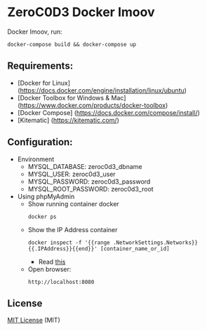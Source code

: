 # ZeroC0D3 Docker Imoov

Docker Imoov, run:
```
docker-compose build && docker-compose up
```

## Requirements:
   * [Docker for Linux] (https://docs.docker.com/engine/installation/linux/ubuntu)
   * [Docker Toolbox for Windows & Mac] (https://www.docker.com/products/docker-toolbox)
   * [Docker Compose] (https://docs.docker.com/compose/install/) 
   * [Kitematic] (https://kitematic.com/) 

## Configuration:
   * Environment
     - MYSQL_DATABASE: zeroc0d3_dbname
     - MYSQL_USER: zeroc0d3_user
     - MYSQL_PASSWORD: zeroc0d3_password
     - MYSQL_ROOT_PASSWORD: zeroc0d3_root
   * Using phpMyAdmin
     - Show running container docker
       ```
       docker ps
       ```
     - Show the IP Address container
       ```
       docker inspect -f '{{range .NetworkSettings.Networks}}{{.IPAddress}}{{end}}' [container_name_or_id]
       ```
       * Read [this](http://stackoverflow.com/questions/17157721/getting-a-docker-containers-ip-address-from-the-host)
     - Open browser: 
       ```
       http://localhost:8080
       ```

## License
[MIT License](https://github.com/zeroc0d3/docker-imoov/blob/master/LICENSE) (MIT)
